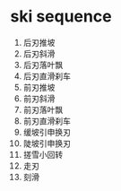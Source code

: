 
# ski sequence

1. 后刃推坡
2. 后刃斜滑
3. 后刃落叶飘
4. 后刃直滑刹车
5. 前刃推坡
6. 前刃斜滑
7. 前刃落叶飘
8. 前刃直滑刹车
9. 缓坡引申换刃
10. 陡坡引申换刃
11. 搓雪小回转
12. 走刃
13. 刻滑
